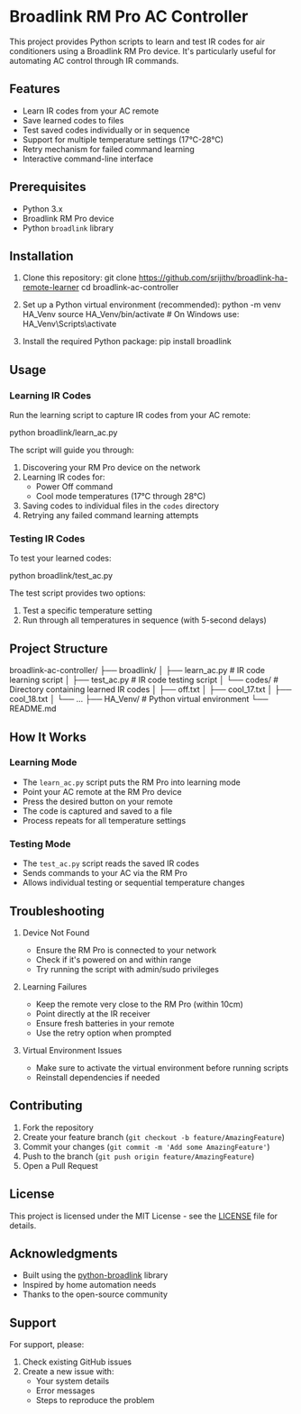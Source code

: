 # Broadlink RM Pro AC Controller

This project provides Python scripts to learn and test IR codes for air conditioners using a Broadlink RM Pro device. It's particularly useful for automating AC control through IR commands.

## Features

- Learn IR codes from your AC remote
- Save learned codes to files
- Test saved codes individually or in sequence
- Support for multiple temperature settings (17°C-28°C)
- Retry mechanism for failed command learning
- Interactive command-line interface

## Prerequisites

- Python 3.x
- Broadlink RM Pro device
- Python `broadlink` library

## Installation

1. Clone this repository:
   git clone https://github.com/srijithv/broadlink-ha-remote-learner
   cd broadlink-ac-controller

2. Set up a Python virtual environment (recommended):
   python -m venv HA_Venv
   source HA_Venv/bin/activate  # On Windows use: HA_Venv\Scripts\activate

3. Install the required Python package:
   pip install broadlink

## Usage

### Learning IR Codes

Run the learning script to capture IR codes from your AC remote:

python broadlink/learn_ac.py

The script will guide you through:
1. Discovering your RM Pro device on the network
2. Learning IR codes for:
   - Power Off command
   - Cool mode temperatures (17°C through 28°C)
3. Saving codes to individual files in the `codes` directory
4. Retrying any failed command learning attempts

### Testing IR Codes

To test your learned codes:

python broadlink/test_ac.py

The test script provides two options:
1. Test a specific temperature setting
2. Run through all temperatures in sequence (with 5-second delays)

## Project Structure

broadlink-ac-controller/
├── broadlink/
│   ├── learn_ac.py     # IR code learning script
│   ├── test_ac.py      # IR code testing script
│   └── codes/          # Directory containing learned IR codes
│       ├── off.txt
│       ├── cool_17.txt
│       ├── cool_18.txt
│       └── ...
├── HA_Venv/            # Python virtual environment
└── README.md

## How It Works

### Learning Mode
- The `learn_ac.py` script puts the RM Pro into learning mode
- Point your AC remote at the RM Pro device
- Press the desired button on your remote
- The code is captured and saved to a file
- Process repeats for all temperature settings

### Testing Mode
- The `test_ac.py` script reads the saved IR codes
- Sends commands to your AC via the RM Pro
- Allows individual testing or sequential temperature changes

## Troubleshooting

1. Device Not Found
   - Ensure the RM Pro is connected to your network
   - Check if it's powered on and within range
   - Try running the script with admin/sudo privileges

2. Learning Failures
   - Keep the remote very close to the RM Pro (within 10cm)
   - Point directly at the IR receiver
   - Ensure fresh batteries in your remote
   - Use the retry option when prompted

3. Virtual Environment Issues
   - Make sure to activate the virtual environment before running scripts
   - Reinstall dependencies if needed

## Contributing

1. Fork the repository
2. Create your feature branch (`git checkout -b feature/AmazingFeature`)
3. Commit your changes (`git commit -m 'Add some AmazingFeature'`)
4. Push to the branch (`git push origin feature/AmazingFeature`)
5. Open a Pull Request

## License

This project is licensed under the MIT License - see the [LICENSE](LICENSE) file for details.

## Acknowledgments

- Built using the [python-broadlink](https://github.com/mjg59/python-broadlink) library
- Inspired by home automation needs
- Thanks to the open-source community

## Support

For support, please:
1. Check existing GitHub issues
2. Create a new issue with:
   - Your system details
   - Error messages
   - Steps to reproduce the problem
